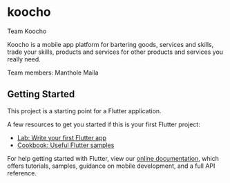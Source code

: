 # koocho

Team Koocho 

Koocho is a mobile app platform for bartering goods, services and skills, trade your skills, products and services for other products and services you really need. 

Team members: Manthole Maila

## Getting Started

This project is a starting point for a Flutter application.

A few resources to get you started if this is your first Flutter project:

- [Lab: Write your first Flutter app](https://flutter.dev/docs/get-started/codelab)
- [Cookbook: Useful Flutter samples](https://flutter.dev/docs/cookbook)

For help getting started with Flutter, view our
[online documentation](https://flutter.dev/docs), which offers tutorials,
samples, guidance on mobile development, and a full API reference.
